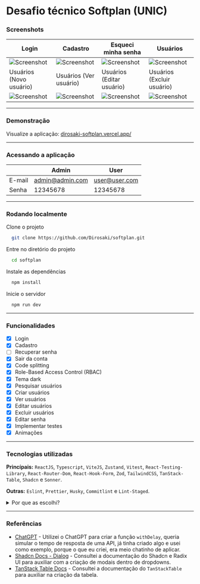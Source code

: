 # Desafio técnico Softplan (UNIC)

### Screenshots

| Login                                           | Cadastro                                        | Esqueci minha senha                             | Usuários                                        |
| ----------------------------------------------- | ----------------------------------------------- | ----------------------------------------------- | ----------------------------------------------- |
| ![Screenshot](https://i.imgur.com/HocGcvn.jpeg) | ![Screenshot](https://i.imgur.com/1IrINyS.jpeg) | ![Screenshot](https://i.imgur.com/gQWiZ1M.jpeg) | ![Screenshot](https://i.imgur.com/79pDfZc.jpeg) |
| Usuários (Novo usuário)                         | Usuários (Ver usuário)                          | Usuários (Editar usuário)                       | Usuários (Excluir usuário)                      |
| ![Screenshot](https://i.imgur.com/klf4X6A.jpeg) | ![Screenshot](https://i.imgur.com/BSgKHnO.jpeg) | ![Screenshot](https://i.imgur.com/z55p3T5.jpeg) | ![Screenshot](https://i.imgur.com/XObO6Ds.jpeg) |

---

### Demonstração

Visualize a aplicação:
[dirosaki-softplan.vercel.app/](dirosaki-softplan.vercel.app/)

---

### Acessando a aplicação

|        | Admin           | User          |
| ------ | --------------- | ------------- |
| E-mail | admin@admin.com | user@user.com |
| Senha  | 12345678        | 12345678      |

---

### Rodando localmente

Clone o projeto

```bash
  git clone https://github.com/Dirosaki/softplan.git
```

Entre no diretório do projeto

```bash
  cd softplan
```

Instale as dependências

```bash
  npm install
```

Inicie o servidor

```bash
  npm run dev
```

---

### Funcionalidades

- [x] Login
- [x] Cadastro
- [ ] Recuperar senha
- [x] Sair da conta
- [x] Code splitting
- [x] Role-Based Access Control (RBAC)
- [x] Tema dark
- [x] Pesquisar usuários
- [x] Criar usuários
- [x] Ver usuários
- [x] Editar usuários
- [x] Excluir usuários
- [x] Editar senha
- [x] Implementar testes
- [x] Animações

---

### Tecnologias utilizadas

**Princípais:** `ReactJS`, `Typescript`, `ViteJS`, `Zustand`, `Vitest`, `React-Testing-Library`, `React-Router-Dom`, `React-Hook-Form`, `Zod`, `TailwindCSS`, `TanStack-Table`, `Shadcn` e `Sonner`.

**Outras:** `Eslint`, `Prettier`, `Husky`, `Commitlint` e `Lint-Staged`.

<details>
<summary>Por que as escolhi?</summary>

- `typescript`: Hoje em dia eu quase não vejo código "javascript", quando vejo é legado, possuo bastante experiência com `typescript` o que me deixa bem confortável e ajuda bastante na codificação.

- `Shadcn`: Como o desafio não possuía uma UI para seguir, pensei em utilizar essa biblioteca para economizar um pouco de tempo, apesar que ainda faltou criatividade.

- `Zustand`: Além dessa biblioteca ser leve, rápida e escalável, tem uma sintaxe simples e confortável, como não possuía uma API, acabei utilizando ela para gerenciar meus estados e aproveitei dos middlewares para persistir-los.

- `react-hook-form`: Sintaxe simples, performático e o `formik` caiu no esquecimento.

- `tailwindCSS`: Quando se fala de produtividade acho que esta biblioteca se sobressai muito em relação ao `styled-components`, estou optando por tailwindCSS em todos os projetos novos e ficando cada vez melhor.

- `react-router-dom`: Além de me sentir totalmente confortável com ela, ela é definitivamente a biblioteca mais utilizada e com maior comunidade quando se fala de roteamento.

- `tanstack-table`: Essa é com certeza a melhor biblioteca para se trabalhar com tabelas, apesar de um pouco complexa, tem coisas na sintaxe que nunca nem cheguei a usar.

</details>

---

### Referências

- [ChatGPT](https://chatgpt.com/) - Utilizei o ChatGPT para criar a função `withDelay`, queria simular o tempo de resposta de uma API, já tinha criado algo e usei como exemplo, porque o que eu criei, era meio chatinho de aplicar.
- [Shadcn Docs - Dialog](https://ui.shadcn.com/docs/components/dialog) - Consultei a documentação do Shadcn e Radix UI para auxiliar com a criação de modais dentro de dropdowns.
- [TanStack Table Docs](https://tanstack.com/table/latest/docs/introduction) - Consultei a documentação do `TanStackTable` para auxiliar na criação da tabela.

